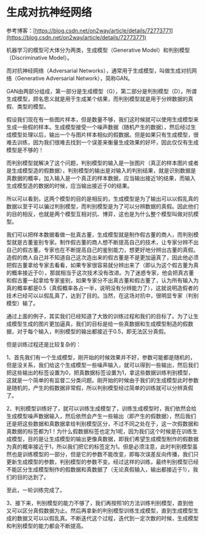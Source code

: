 # 生成对抗神经网络

参考博客：[https://blog.csdn.net/on2way/article/details/72773771](https://blog.csdn.net/on2way/article/details/72773771)

机器学习的模型可大体分为两类，生成模型（Generative Model）和判别模型（Discriminative Model）。

而对抗神经网络（Adversarial Networks），通常用于生成模型，叫做生成对抗网络（Generative Adversarial Network），简称GAN。

GAN由两部分组成，第一部分是生成模型（G），第二部分是判别模型（D）。所谓生成模型，顾名思义就是用于生成某个结果，而判别模型就是用于分辨数据的真假、类型的模型。

假设我们现在有一些图片样本，但是数量不够，我们这时候就可以使用生成模型来生成一些假的样本。生成模型接受一个噪声数据（随机产生的数据），然后经过生成模型处理以后，输出一个与图片样本相似的假数据。但是如果只有生成模型，很难去训练，因为我们很难去找到一个误差来衡量生成效果的好坏，因此仅仅有生成模型是不够的！

而判别模型就解决了这个问题，判别模型的输入是一张图片（真正的样本图片或者是生成模型造的假数据），判别模型的输出是对输入的判别结果，就是识别数据是真数据的概率，加入输入是一个真正的样本数据，应当输出接近1的结果，而输入生成模型造的数据的时候，应当输出接近于0的结果。

所以可以看到，这两个模型的目的是相反的，生成模型是为了输出可以以假乱真的数据以至于可以骗过判别模型，而判别模型是为了可以分辨数据的真假。因此他们的目的相反，也就是两个模型互相对抗、博弈，这也是为什么整个模型叫做对抗模型。

我们可以把样本数据看做一批真古董，生成模型就是制作假古董的商人，而判别模型就是古董鉴别专家。制作假古董的商人想不断提高自己的技术，让专家分辨不出自己的假古董。专家也在不断提高自己的鉴别能力，想更好地分辨出古董的真假。造假的商人自己并不知道自己这次造出来的假古董是不是更加逼真了，因此他必须把假古董拿给专家去看看，如果专家很容易就分辨出来了（即认为这个假古董为真的概率接近于0），那就相当于这次技术没有改进。为了迷惑专家，他会把真古董和假古董一起拿给专家鉴别，如果专家分不出真古董和假古董了，认为所有输入为真的概率都是0.5（真假概率各占一半，说明没有分辨能力了），这就说明造假者的技术已经可以以假乱真了，达到了目的。当然，在这场对抗中，很明显专家（判别模型）输了。

通过上面的例子，其实我们已经知道了大致的训练过程和我们的目标了。为了让生成模型生成的图片更加逼真，我们的目标是给一些真数据和生成模型制造的假数据，对于每个输入，判别模型的输出都接近于0.5，即无法区分真假。

但是训练过程还是比较复杂的：

1、首先我们有一个生成模型，刚开始的时候效果并不好，参数可能都是随机的，但是没关系，我们给这个生成模型一些噪声输入，就可以得到一些输出，然后我们把这些输出的标签设置为0，把真数据标签设置为1，拿这些数据训练判别模型，这就是一个简单的有监督二分类问题。刚开始的时候由于我们的生成模型此时参数是随机的，产生的假数据非常假，所以判别模型经过简单的训练就可以分辨真假了。

2、判别模型训练好了，就可以训练生成模型了，训练生成模型时，我们依然会给生成模型噪声数据输入，然后依然会产生一些输出（即产生的假数据），然后我们还是把这些数据和真数据拿给判别模型区分，不过不同之处在于，这一次假数据和真数据的标签都为1！为什么假数据标签也定为1呢，因为我们这个时候是在训练生成模型，目的是让生成模型的输出更像真数据，即我们希望生成模型制作的假数据为真的概率接近于1，所以我们把它的标签定为1。但是必须注意，此时判别模型虽然也是训练模型的一部分，但是它的参数不能改变，即每次误差反向传播，我们只更新生成模型的参数，判别模型的参数不变。经过这样的训练，最终判别模型已经不能区分生成模型制作的假数据和真数据了（无论真假输入，输出都接近于1），我们的目的达到了。

至此，一轮训练完成了。

3、接下来，判别模型的能力不够了，我们再按照1的方法训练判别模型，直到他又可以区分真假数据为止。然后再拿新的判别模型训练生成模型，直到生成模型生成的数据又可以以假乱真。不断迭代这个过程，迭代到一定次数的时候，生成模型和判别模型的能力都会不断提高。

